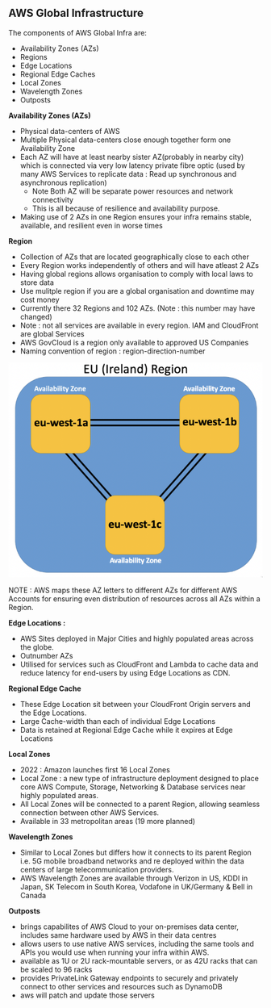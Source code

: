 ## AWS Global Infrastructure



The components of AWS Global Infra are:

- Availability Zones (AZs)
- Regions
- Edge Locations
- Regional Edge Caches
- Local Zones
- Wavelength Zones
- Outposts

**Availability Zones (AZs)**

- Physical data-centers of AWS
- Multiple Physical data-centers close enough together form one Availability Zone
- Each AZ will have at least nearby sister AZ(probably in nearby city) which is connected via very low latency private fibre optic (used by many AWS Services to replicate data : Read up synchronous and asynchronous replication)
    - Note Both AZ will be separate power resources and network connectivity
    - This is all because of resilience and availability purpose.
- Making use of 2 AZs in one Region ensures your infra remains stable, available, and resilient even in worse times

**Region**

- Collection of AZs that are located geographically close to each other
- Every Region works independently of others and will have atleast 2 AZs
- Having global regions allows organisation to comply with local laws to store data
- Use mulitple region if you are a global organisation and downtime may cost money
- Currently there 32 Regions and 102 AZs. (Note : this number may have changed)
- Note : not all services are available in every region. IAM and CloudFront are global Services
- AWS GovCloud is a region only available to approved US Companies
- Naming convention of region : region-direction-number

![image-20230219124734176](ch1.assets/image-20230219124734176.png)

NOTE : AWS maps these AZ letters to different AZs for different AWS Accounts for ensuring even distribution of resources across all AZs within a Region.

**Edge Locations :**

- AWS Sites deployed in Major Cities and highly populated areas across the globe.
- Outnumber AZs
- Utilised for services such as CloudFront and Lambda to cache data and reduce latency for end-users by using Edge Locations as CDN.

**Regional Edge Cache**

- These Edge Location sit between your CloudFront Origin servers and the Edge Locations.
- Large Cache-width than each of individual Edge Locations
- Data is retained at Regional Edge Cache while it expires at Edge Locations

**Local Zones**

- 2022 : Amazon launches first 16 Local Zones
- Local Zone : a new type of infrastructure deployment designed to place core AWS Compute, Storage, Networking & Database services near highly populated areas.
- All Local Zones will be connected to a parent Region, allowing seamless connection between other AWS Services.
- Available in 33 metropolitan areas (19 more planned)

**Wavelength Zones**

- Similar to Local Zones but differs how it connects to its parent Region i.e. 5G mobile broadband networks and re deployed within the data centers of large telecommunication providers.
- AWS Wavelength Zones are available through Verizon in US, KDDI in Japan, SK Telecom in South Korea, Vodafone in UK/Germany & Bell in Canada

**Outposts**

- brings capabilites of AWS Cloud to your on-premises data center, includes same hardware used by AWS in their data centres
- allows users to use native AWS services, including the same tools and APIs you would use when running your infra within AWS.
- available as 1U or 2U rack-mountable servers, or as 42U racks that can be scaled to 96 racks
- provides PrivateLink Gateway endpoints to securely and privately connect to other services and resources such as DynamoDB
- aws will patch and update those servers

